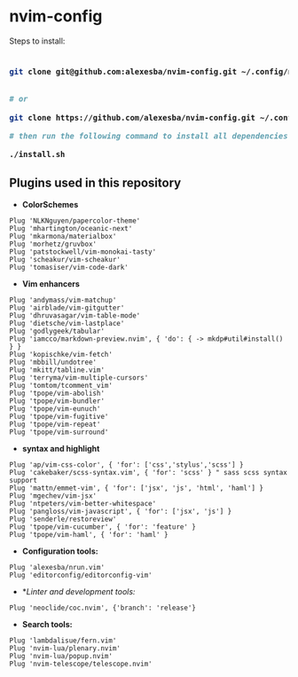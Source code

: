 # nvim-config

Steps to install:
<!-- Zero width character is used to put extra blank lines before and after code -->

<h3>

```sh

git clone git@github.com:alexesba/nvim-config.git ~/.config/nvim && cd ~/.config/nvim


# or 

git clone https://github.com/alexesba/nvim-config.git ~/.config/nvim && cd ~/.config/nvim

# then run the following command to install all dependencies

./install.sh
```

</h3>

## Plugins used in this repository

- **ColorSchemes**

```vim
Plug 'NLKNguyen/papercolor-theme'
Plug 'mhartington/oceanic-next'
Plug 'mkarmona/materialbox'
Plug 'morhetz/gruvbox'
Plug 'patstockwell/vim-monokai-tasty'
Plug 'scheakur/vim-scheakur'
Plug 'tomasiser/vim-code-dark'
```

- **Vim enhancers**

```vim
Plug 'andymass/vim-matchup'
Plug 'airblade/vim-gitgutter'
Plug 'dhruvasagar/vim-table-mode'
Plug 'dietsche/vim-lastplace'
Plug 'godlygeek/tabular'
Plug 'iamcco/markdown-preview.nvim', { 'do': { -> mkdp#util#install() } }
Plug 'kopischke/vim-fetch'
Plug 'mbbill/undotree'
Plug 'mkitt/tabline.vim'
Plug 'terryma/vim-multiple-cursors'
Plug 'tomtom/tcomment_vim'
Plug 'tpope/vim-abolish'
Plug 'tpope/vim-bundler'
Plug 'tpope/vim-eunuch'
Plug 'tpope/vim-fugitive'
Plug 'tpope/vim-repeat'
Plug 'tpope/vim-surround'
```

- **syntax and highlight**

```vim
Plug 'ap/vim-css-color', { 'for': ['css','stylus','scss'] }
Plug 'cakebaker/scss-syntax.vim', { 'for': 'scss' } " sass scss syntax support
Plug 'mattn/emmet-vim', { 'for': ['jsx', 'js', 'html', 'haml'] }
Plug 'mgechev/vim-jsx'
Plug 'ntpeters/vim-better-whitespace'
Plug 'pangloss/vim-javascript', { 'for': ['jsx', 'js'] }
Plug 'senderle/restoreview'
Plug 'tpope/vim-cucumber', { 'for': 'feature' }
Plug 'tpope/vim-haml', { 'for': 'haml' }
```

- **Configuration tools:**

```vim
Plug 'alexesba/nrun.vim'
Plug 'editorconfig/editorconfig-vim'
```

- **Linter and development tools:*

```vim
Plug 'neoclide/coc.nvim', {'branch': 'release'}
```

- **Search tools:**

```vim
Plug 'lambdalisue/fern.vim'
Plug 'nvim-lua/plenary.nvim'
Plug 'nvim-lua/popup.nvim'
Plug 'nvim-telescope/telescope.nvim'
```

